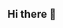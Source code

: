 ## Hi there 👋


<!--
**P-bytes/P-bytes** is a ✨ _special_ ✨ repository because its `README.md` (this file) appears on your GitHub profile.
-->
